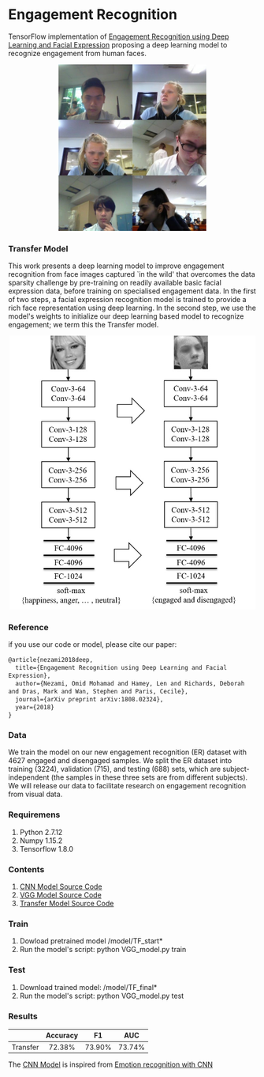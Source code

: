 # Engagement Recognition

TensorFlow implementation of [Engagement Recognition using Deep Learning and Facial Expression](https://arxiv.org/abs/1808.02324) proposing a deep learning model to recognize engagement from human faces.

<p align="center">
<img src="images/sample_eng.jpg" width=300 high=500>
</p>


### Transfer Model
This work presents a deep learning model to improve engagement recognition from face images captured `in the wild' that overcomes the data sparsity challenge by pre-training on readily available basic facial expression data, before training on specialised engagement data. In the first of two steps, a facial expression recognition model is trained to provide a rich face representation using deep learning. In the second step, we use the model's weights to initialize our deep learning based model to recognize engagement; we term this the Transfer model. 

<p align="center">
<img src="images/VGG_eng_model.jpg" width=500 high=700>
</p>

### Reference
if you use our code or model, please cite our paper:
```
@article{nezami2018deep,
  title={Engagement Recognition using Deep Learning and Facial Expression},
  author={Nezami, Omid Mohamad and Hamey, Len and Richards, Deborah and Dras, Mark and Wan, Stephen and Paris, Cecile},
  journal={arXiv preprint arXiv:1808.02324},
  year={2018}
}
```
### Data
We train the model on our new engagement recognition (ER) dataset with 4627 engaged and disengaged samples. We split the ER dataset into training (3224), validation (715), and testing (688) sets, which are subject-independent (the samples in these three sets are from different subjects). We will release our data to facilitate research on engagement recognition from visual data.

### Requiremens
1. Python 2.7.12
2. Numpy 1.15.2
3. Tensorflow 1.8.0

### Contents
1. [CNN Model Source Code](/code/CNN_model.py)
2. [VGG Model Source Code](/code/VGG_model.py)
3. [Transfer Model Source Code](/code/VGG_model.py)

### Train
1. Dowload pretrained model
   /model/TF_start*
2. Run the model's script:
    python VGG_model.py train

### Test
1. Download trained model: 
   /model/TF_final*
2. Run the model's script:
    python VGG_model.py test
    
### Results
|                   | Accuracy     | F1 | AUC    |
|-------------------|:-------------------:|:------------------------:|:---------------------:|
|Transfer | 72.38%  | 73.90% | 73.74%  |

The [CNN Model](/code/CNN_model.py) is inspired from [Emotion recognition with CNN](
https://github.com/isseu/emotion-recognition-neural-networks)
